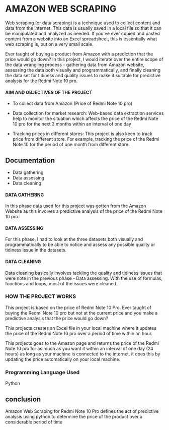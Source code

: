 
# AMAZON WEB SCRAPING

Web scraping (or data scraping) is a technique used to collect content and data from the internet. This data is usually saved in a local file so that it can be manipulated and analyzed as needed. If you've ever copied and pasted content from a website into an Excel spreadsheet, this is essentially what web scraping is, but on a very small scale.

Ever taught of buying a product from Amazon with a prediction that the price would go down? In this project, I would iterate over the entire scope of the data wrangling process - gathering data from Amazon website, assessing the data both visually and programmatically, and finally cleaning the data set for tidiness and quality issues to make it suitable for predictive analysis for the Redmi Note 10 pro.

#### AIM AND OBJECTIVES OF THE PROJECT


- To collect data from Amazon (Price of Redmi Note 10 pro)

- Data collection for market research: Web-based data extraction services help to monitor the situation which affects the price of the Redmi Note 10 pro for the next 3 months within an interval of one day

- Tracking prices in different stores: This project is also keen to track price from different store. For example, tracking the price of the Redmi Note 10 for the period of one month from different store.


## Documentation

- Data gathering
- Data assessing 
- Data cleaning 

#### DATA GATHERING 

In this phase data used for this project was gotten from the Amazon Website as this involves a predictive analysis of the price of the Redmi Note 10 pro.

#### DATA ASSESSING 

For this phase, I had to look at the three datasets both visually and programmatically to be able to notice and assess any possible quality or tidiness issue in the datasets.

#### DATA CLEANING 

Data cleaning basically involves tackling the quality and tidiness issues that were note in the previous phase - Data assessing. With the use of formulas, functions and loops, most of the issues were cleaned. 

### HOW THE PROJECT WORKS

This project is based on the price of Redmi Note 10 Pro. Ever taught of buying the Redmi Note 10 pro but not at the current price and you make a predictive analysis that the price would go down?

This projects creates an Excel file in your local machine where it updates the price of the Redmi Note 10 pro over a period of time within an hour.

This projects goes to the Amazon page and returns the price of the Redmi Note 10 pro for as much as you want it within an interval of one day (24 hours) as long as your machine is connected to the internet. it does this by updating the price automatically on your local machine.
### Programming Language Used

Python
## conclusion

Amazon Web Scraping for Redmi Note 10 Pro defines the act  of predictive analysis using python to determine the price of the product over a considerable period of time